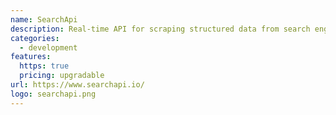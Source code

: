 ```yaml
---
name: SearchApi
description: Real-time API for scraping structured data from search engines.
categories:
  - development
features:
  https: true
  pricing: upgradable
url: https://www.searchapi.io/
logo: searchapi.png
---
```

